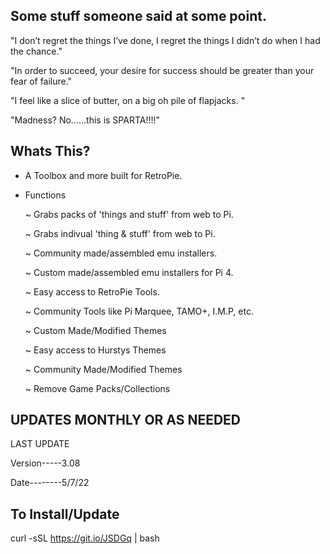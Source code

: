 ## Some stuff someone said at some point.

"I don’t regret the things I’ve done, I regret the things I didn’t do when I had the chance."

"In order to succeed, your desire for success should be greater than your fear of failure."

"I feel like a slice of butter, on a big oh pile of flapjacks. "

"Madness? No......this is SPARTA!!!!"

## Whats This? 

- A Toolbox and more built for RetroPie. 

- Functions
    
    ~ Grabs packs of 'things and stuff'  from web to Pi. 
    
    ~ Grabs indivual 'thing & stuff' from web to Pi.
    
    ~ Community made/assembled emu installers.

    ~ Custom made/assembled emu installers for Pi 4.
    
    ~ Easy access to RetroPie Tools.
    
    ~ Community Tools like Pi Marquee, TAMO+, I.M.P, etc. 
    
    ~ Custom Made/Modified Themes 
    
    ~ Easy access to Hurstys Themes
    
    ~ Community Made/Modified Themes
    
    ~ Remove Game Packs/Collections 
    
    
## UPDATES MONTHLY OR AS NEEDED 

LAST UPDATE 

Version-----3.08

Date--------5/7/22

## To Install/Update 

curl -sSL https://git.io/JSDGq | bash 

